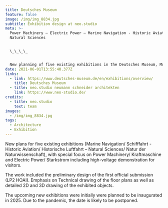 ```yaml
---
title: Deutsches Museum
feature: false
image: /img/img_8834.jpg
subtitle: Exhibition design at neo.studio
meta: >-
  Power Machinery – Electric Power – Marine Navigation - Historic Aviation –
  Natural Sciences 


  \_\_\_\_


  New planning of five existing exhibitions in the Deutsches Museum, Munich, together with coworkers and project managers from neo.studo Berlin.
date: 2021-06-01T13:55:40.377Z
links:
  - link: https://www.deutsches-museum.de/en/exhibitions/overview/
    title: Deutsches Museum
  - title: neo.studio neumann schneider architekten
    link: https://www.neo-studio.de/
credits:
  - title: neo.studio
    text: team
images:
  - /img/img_8834.jpg
tags:
  - Architecture
  - Exhibition
---
```

New plans for five existing exhibitions (Marine Navigation/ Schifffahrt - Historic Aviation/ Historische Luftfahrt – Natural Sciences/ Natur der Naturwissenschaft), with special focus on Power Machinery/ Kraftmaschine and Electric Power/ Starkstrom including high-voltage demonstration for visitors.

The work included the preliminary design of the first official submission (LP2 HOAI). Emphasis on Technical drawing of the floor plans as well as detailed 2D and 3D drawing of the exhibited objects.

The upcoming new exhibitions were initially were planned to be inaugurated in 2025. Due to the pandemic, the date is likely to be postponed.